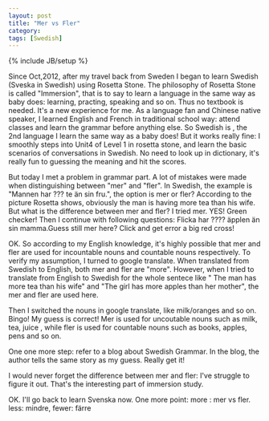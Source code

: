 ```yaml
---
layout: post
title: "Mer vs Fler"
category: 
tags: [Swedish]
---
```

{% include JB/setup %}

Since Oct,2012, after my travel back from Sweden I began to learn Swedish (Sveska in Swedish) using Rosetta Stone.
The philosophy of Rosetta Stone is called "Immersion", that is to say to learn a language in the same way as baby does: learning, practing, speaking and so on.
Thus no textbook is needed.
It's a new experience for me. As a language fan and Chinese native speaker, I learned English and French in traditional school way: attend classes and learn the grammar before anything else. So Swedish is , the 2nd language I learn the same way as a baby does!
But it works really fine: I smoothly steps into Unit4 of Level 1 in rosetta stone, and learn the basic scenarios of conversations in Swedish. No need to look up in dictionary, it's really fun to guessing the meaning and hit the scores.


But today I met a problem in grammar part. A lot of mistakes were made when distinguishing between "mer" and "fler".
In Swedish, the example is "Mannen har ??? te än sin fru.", the option is mer or fler?
According to the picture Rosetta shows, obviously the man is having more tea than his wife. But what is the difference between mer and fler?
I tried mer. YES! Green checker!
Then I continue with following questions: Flicka har ????  äpplen än sin mamma.Guess still mer here? Click and get error a big red cross!

OK. So according to my English knowledge, it's highly possible that mer and fler are used for incountable nouns and countable nouns respectively.
To verify my assumption, I turned to google translate. When translated from Swedish to English, both mer and fler are "more". However, when I tried to translate from English to Swedish for the whole sentece like " The man has more tea than his wife" and "The girl has more apples than her mother", the mer and fler are used here. 

Then I switched the nouns in google translate, like milk/oranges and so on. Bingo!
My guess is correct! Mer is used for uncoutable nouns such as milk, tea, juice , while fler is used for countable nouns such as books, apples, pens and so on.

One one more step: refer to a blog about Swedish Grammar. In the blog, the author tells the same story as my guess. Really get it!

I would never forget the difference between mer and fler: I've struggle to figure it out. That's the interesting part of immersion study.

OK. I'll go back to learn Svenska now. 
One more point: more : mer vs fler. less: mindre, fewer: färre
